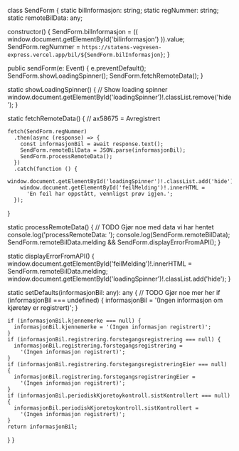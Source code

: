 class SendForm {
  static bilInformasjon: string;
  static regNummer: string;
  static remoteBilData: any;

  constructor() {
    SendForm.bilInformasjon = (<HTMLInputElement>(
      window.document.getElementById('bilinformasjon')
    )).value;
    SendForm.regNummer = `https://statens-vegvesen-express.vercel.app/bil/${SendForm.bilInformasjon}`;
  }

  public sendForm(e: Event) {
    e.preventDefault();
    SendForm.showLoadingSpinner();
    SendForm.fetchRemoteData();
  }

  static showLoadingSpinner() {
    // Show loading spinner
    window.document.getElementById('loadingSpinner')!.classList.remove('hide');
  }

  static fetchRemoteData() {
    // ax58675 = Avregistrert

    fetch(SendForm.regNummer)
      .then(async (response) => {
        const informasjonBil = await response.text();
        SendForm.remoteBilData = JSON.parse(informasjonBil);
        SendForm.processRemoteData();
      })
      .catch(function () {
        window.document.getElementById('loadingSpinner')!.classList.add('hide');
        window.document.getElementById('feilMelding')!.innerHTML =
          'En feil har oppstått, vennligst prøv igjen.';
      });
  }

  static processRemoteData() {
    // TODO Gjør noe med data vi har hentet
    console.log('processRemoteData: ');
    console.log(SendForm.remoteBilData);
    SendForm.remoteBilData.melding && SendForm.displayErrorFromAPI();
  }

  static displayErrorFromAPI() {
    window.document.getElementById('feilMelding')!.innerHTML =
      SendForm.remoteBilData.melding;
    window.document.getElementById('loadingSpinner')!.classList.add('hide');
  }

  static setDefaults(informasjonBil: any): any {
    // TODO Gjør noe mer her
    if (informasjonBil === undefined) {
      informasjonBil = '(Ingen informasjon om kjøretøy er registrert)';
    }

    if (informasjonBil.kjennemerke === null) {
      informasjonBil.kjennemerke = '(Ingen informasjon registrert)';
    }
    if (informasjonBil.registrering.forstegangsregistrering === null) {
      informasjonBil.registrering.forstegangsregistrering =
        '(Ingen informasjon registrert)';
    }
    if (informasjonBil.registrering.forstegangsregistreringEier === null) {
      informasjonBil.registrering.forstegangsregistreringEier =
        '(Ingen informasjon registrert)';
    }
    if (informasjonBil.periodiskKjoretoykontroll.sistKontrollert === null) {
      informasjonBil.periodiskKjoretoykontroll.sistKontrollert =
        '(Ingen informasjon registrert)';
    }
    return informasjonBil;
  }
}
